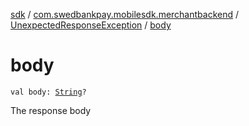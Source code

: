 [sdk](../../index.md) / [com.swedbankpay.mobilesdk.merchantbackend](../index.md) / [UnexpectedResponseException](index.md) / [body](./body.md)

# body

`val body: `[`String`](https://kotlinlang.org/api/latest/jvm/stdlib/kotlin/-string/index.html)`?`

The response body

